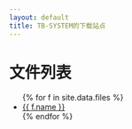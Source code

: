 ```yaml
---
layout: default
title: TB-SYSTEM的下载站点
---
```


# 文件列表

<ul>
{% for f in site.data.files %}
  <li>
    <a href="{{ f.url }}" target="_blank" rel="noopener">
      <i class="bi bi-filetype-{{ f.icon }}"></i>
      {{ f.name }}
    </a>
  </li>
{% endfor %}
</ul>
